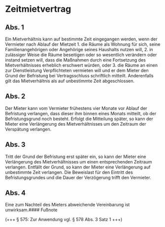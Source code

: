 # Zeitmietvertrag



## Abs. 1

 Ein Mietverhältnis kann auf bestimmte Zeit eingegangen werden, wenn der Vermieter nach Ablauf der Mietzeit  1.
 die Räume als Wohnung für sich, seine Familienangehörigen oder Angehörige seines Haushalts nutzen will,
 2.
 in zulässiger Weise die Räume beseitigen oder so wesentlich verändern oder instand setzen will, dass die Maßnahmen durch eine Fortsetzung des Mietverhältnisses erheblich erschwert würden, oder
 3.
 die Räume an einen zur Dienstleistung Verpflichteten vermieten will
und er dem Mieter den Grund der Befristung bei Vertragsschluss schriftlich mitteilt. Anderenfalls gilt das Mietverhältnis als auf unbestimmte Zeit abgeschlossen.

## Abs. 2

 Der Mieter kann vom Vermieter frühestens vier Monate vor Ablauf der Befristung verlangen, dass dieser ihm binnen eines Monats mitteilt, ob der Befristungsgrund noch besteht. Erfolgt die Mitteilung später, so kann der Mieter eine Verlängerung des Mietverhältnisses um den Zeitraum der Verspätung verlangen.

## Abs. 3

 Tritt der Grund der Befristung erst später ein, so kann der Mieter eine Verlängerung des Mietverhältnisses um einen entsprechenden Zeitraum verlangen. Entfällt der Grund, so kann der Mieter eine Verlängerung auf unbestimmte Zeit verlangen. Die Beweislast für den Eintritt des Befristungsgrundes und die Dauer der Verzögerung trifft den Vermieter.

## Abs. 4

 Eine zum Nachteil des Mieters abweichende Vereinbarung ist unwirksam.#### Fußnote

(+++ § 575: Zur Anwendung vgl. § 578 Abs. 3 Satz 1 +++) 

